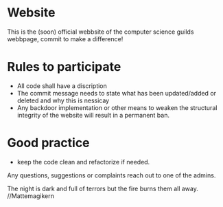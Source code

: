 # Website
This is the (soon) official webbsite of the computer science guilds webbpage, commit to make a difference! 

# Rules to participate
* All code shall have a discription
* The commit message needs to state what has been updated/added or deleted and why this is nessicay
* Any backdoor implementation or other means to weaken the structural integrity of the website will result in a permanent ban.

# Good practice
* keep the code clean and refactorize if needed.


Any questions, suggestions or complaints reach out to one of the admins.


The night is dark and full of terrors but the fire burns them all away.
//Mattemagikern
